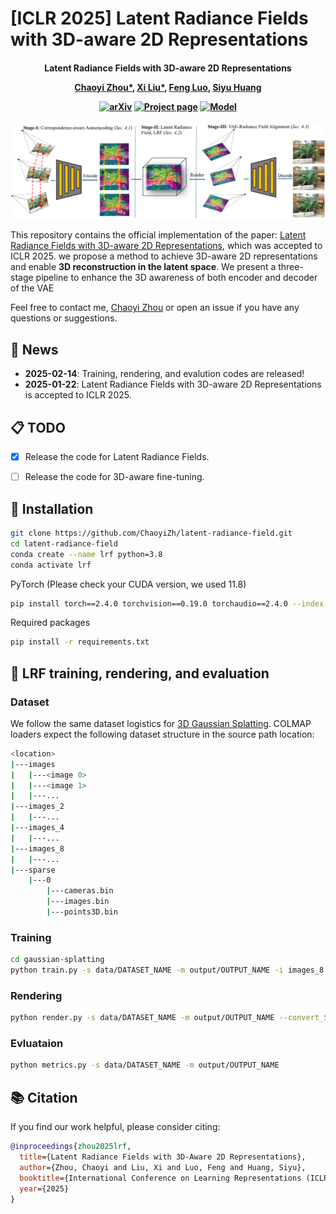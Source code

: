 # [ICLR 2025] Latent Radiance Fields with 3D-aware 2D Representations

<h4 align="center">

Latent Radiance Fields with 3D-aware 2D Representations

[Chaoyi Zhou*](https://chaoyizh.github.io/chaoyizh-home-page/), [Xi Liu*](https://xiliu8006.github.io/), [Feng Luo](https://people.computing.clemson.edu/~luofeng/), [Siyu Huang](https://siyuhuang.github.io/)

[![arXiv](https://img.shields.io/badge/arXiv-2502.09613-b31b1b.svg?logo=arXiv)](https://arxiv.org/abs/2502.09613)
[![Project page](https://img.shields.io/badge/Project-Page-brightgreen)](https://latent-radiance-field.github.io/LRF/)
[![Model](https://img.shields.io/badge/HF-Model-yellow)](https://huggingface.co/chaoyizh/LRF)




</h4>
<p>
    <img width="730" src="./assets/method.png">
</p>

This repository contains the official implementation of the paper: [Latent Radiance Fields with 3D-aware 2D Representations](https://arxiv.org/abs/2502.09613), which was accepted to ICLR 2025.
we propose a method to achieve 3D-aware 2D representations and enable **3D reconstruction in the latent space**. We present a three-stage pipeline to enhance the 3D awareness of both encoder and decoder of the VAE

Feel free to contact me, [Chaoyi Zhou](https://chaoyizh.github.io/chaoyizh-home-page/) or open an issue if you have any questions or suggestions.


## 📢 News
- **2025-02-14**: Training, rendering, and evalution codes are released!
- **2025-01-22**: Latent Radiance Fields with 3D-aware 2D Representations is accepted to ICLR 2025.



## 📋 TODO

- [x] Release the code for Latent Radiance Fields.
- [ ] Release the code for 3D-aware fine-tuning.



## 🔧 Installation

```bash
git clone https://github.com/ChaoyiZh/latent-radiance-field.git
cd latent-radiance-field
conda create --name lrf python=3.8
conda activate lrf
```
PyTorch (Please check your CUDA version, we used 11.8)
```bash
pip install torch==2.4.0 torchvision==0.19.0 torchaudio==2.4.0 --index-url https://download.pytorch.org/whl/cu118
```
Required packages
```bash
pip install -r requirements.txt
```

## 🦾 LRF training, rendering, and evaluation
### Dataset
We follow the same dataset logistics for [3D Gaussian Splatting](https://github.com/graphdeco-inria/gaussian-splatting). COLMAP loaders expect the following dataset structure in the source path location:
```bash
<location>
|---images
|   |---<image 0>
|   |---<image 1>
|   |---...
|---images_2
|   |---...
|---images_4
|   |---...
|---images_8
|   |---...
|---sparse
    |---0
        |---cameras.bin
        |---images.bin
        |---points3D.bin
```

### Training
```bash
cd gaussian-splatting
python train.py -s data/DATASET_NAME -m output/OUTPUT_NAME -i images_8 --ae_model VAE --ckpt_path path/to/ckpt --cfg_path config/config.yaml --eval --convert_SHs_python
```
### Rendering
```bash
python render.py -s data/DATASET_NAME -m output/OUTPUT_NAME --convert_SHs_python --full_render
```
### Evluataion
```bash
python metrics.py -s data/DATASET_NAME -m output/OUTPUT_NAME
```
## 📚 Citation
If you find our work helpful, please consider citing:
```bibtex
@inproceedings{zhou2025lrf,
  title={Latent Radiance Fields with 3D-Aware 2D Representations},
  author={Zhou, Chaoyi and Liu, Xi and Luo, Feng and Huang, Siyu},
  booktitle={International Conference on Learning Representations (ICLR)},
  year={2025}
}
```


